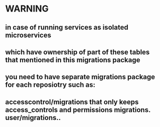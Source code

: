 # WARNING
## in case of running services as isolated microservices
## which have ownership of part of these tables that mentioned in this migrations package
## you need to have separate migrations package for each reposiotry such as:
## accesscontrol/migrations that only keeps access_controls and permissions migrations. user/migrations..